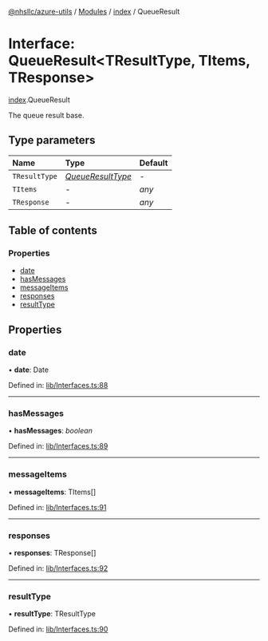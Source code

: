[@nhsllc/azure-utils](../README.md) / [Modules](../modules.md) / [index](../modules/index.md) / QueueResult

# Interface: QueueResult<TResultType, TItems, TResponse\>

[index](../modules/index.md).QueueResult

The queue result base.

## Type parameters

Name | Type | Default |
:------ | :------ | :------ |
`TResultType` | [*QueueResultType*](../modules/index.md#queueresulttype) | - |
`TItems` | - | *any* |
`TResponse` | - | *any* |

## Table of contents

### Properties

- [date](index.queueresult.md#date)
- [hasMessages](index.queueresult.md#hasmessages)
- [messageItems](index.queueresult.md#messageitems)
- [responses](index.queueresult.md#responses)
- [resultType](index.queueresult.md#resulttype)

## Properties

### date

• **date**: Date

Defined in: [lib/Interfaces.ts:88](https://github.com/nhsllc/azure-utils/blob/ac67aa4/lib/Interfaces.ts#L88)

___

### hasMessages

• **hasMessages**: *boolean*

Defined in: [lib/Interfaces.ts:89](https://github.com/nhsllc/azure-utils/blob/ac67aa4/lib/Interfaces.ts#L89)

___

### messageItems

• **messageItems**: TItems[]

Defined in: [lib/Interfaces.ts:91](https://github.com/nhsllc/azure-utils/blob/ac67aa4/lib/Interfaces.ts#L91)

___

### responses

• **responses**: TResponse[]

Defined in: [lib/Interfaces.ts:92](https://github.com/nhsllc/azure-utils/blob/ac67aa4/lib/Interfaces.ts#L92)

___

### resultType

• **resultType**: TResultType

Defined in: [lib/Interfaces.ts:90](https://github.com/nhsllc/azure-utils/blob/ac67aa4/lib/Interfaces.ts#L90)
